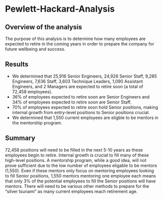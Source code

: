 # Pewlett-Hackard-Analysis

## Overview of the analysis
The purpose of this analysis is to determine how many employees are expected to retire in the coming years in order to prepare the company for future wellbeing and success.

## Results
* We determined that 25,916	Senior Engineers, 24,926 Senior Staff, 9,285 Engineers, 7,636	Staff, 3,603 Technique Leaders, 1,090 Assistant Engineers, and 2 Managers are expected to retire soon (a total of 72,458 employees).
* 36% of employees expected to retire soon are Senior Engineers and 34% of employees expected to retire soon are Senior Staff.
* 70% of employees expected to retire soon hold Senior positions, making internal growth from entry-level positions to Senior positions crucial.
* We determined that 1,550 current employees are eligble to be mentors in the mentorship program.

## Summary
72,458 positions will need to be filled in the next 5-10 years as these employees begin to retire.
Internal growth is crucial to fill many of these high-level positions. A mentorship program, while a good idea, will not prove sufficient due to the low number of employees eligable to be mentors (1,550). Even if these mentors only focus on mentoring employees looking to fill Senior positions, 1,550 mentors mentoring one employee each means that only 3% of the potential employees to fill the Senior positions will have mentors. There will need to be various other methods to prepare for the “silver tsunami” as many current employees reach retirement age.
